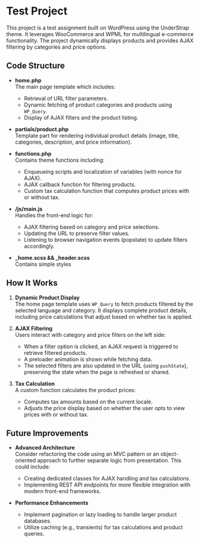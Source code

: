 # Test Project

This project is a test assignment built on WordPress using the UnderStrap theme. It leverages WooCommerce and WPML for multilingual e-commerce functionality. The project dynamically displays products and provides AJAX filtering by categories and price options.

## Code Structure

- **home.php**  
  The main page template which includes:
  - Retrieval of URL filter parameters.
  - Dynamic fetching of product categories and products using `WP_Query`.
  - Display of AJAX filters and the product listing.

- **partials/product.php**  
  Template part for rendering individual product details (image, title, categories, description, and price information).

- **functions.php**  
  Contains theme functions including:
  - Enqueueing scripts and localization of variables (with nonce for AJAX).
  - AJAX callback function for filtering products.
  - Custom tax calculation function that computes product prices with or without tax.

- **/js/main.js**  
  Handles the front-end logic for:
  - AJAX filtering based on category and price selections.
  - Updating the URL to preserve filter values.
  - Listening to browser navigation events (popstate) to update filters accordingly.

- **_home.scss && _header.scss**  
  Contains simple styles
  
## How It Works

1. **Dynamic Product Display**  
   The home page template uses `WP_Query` to fetch products filtered by the selected language and category. It displays complete product details, including price calculations that adjust based on whether tax is applied.

2. **AJAX Filtering**  
   Users interact with category and price filters on the left side:
   - When a filter option is clicked, an AJAX request is triggered to retrieve filtered products.
   - A preloader animation is shown while fetching data.
   - The selected filters are also updated in the URL (using `pushState`), preserving the state when the page is refreshed or shared.

3. **Tax Calculation**  
   A custom function calculates the product prices:
   - Computes tax amounts based on the current locale.
   - Adjusts the price display based on whether the user opts to view prices with or without tax.

## Future Improvements

- **Advanced Architecture**  
  Consider refactoring the code using an MVC pattern or an object-oriented approach to further separate logic from presentation. This could include:
  - Creating dedicated classes for AJAX handling and tax calculations.
  - Implementing REST API endpoints for more flexible integration with modern front-end frameworks.

- **Performance Enhancements**  
  - Implement pagination or lazy loading to handle larger product databases.
  - Utilize caching (e.g., transients) for tax calculations and product queries.

